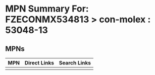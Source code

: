 



# MPN Summary For: FZECONMX534813 > con-molex : 53048-13

## MPNs
  

|MPN|Direct Links|Search Links|
| :--- | :--- | :--- |
||||
